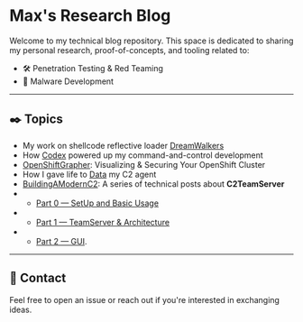 # Max's Research Blog

Welcome to my technical blog repository. This space is dedicated to sharing my personal research, proof-of-concepts, and tooling related to:

- 🛠️ Penetration Testing & Red Teaming
- 🧬 Malware Development

---

## ✒️ Topics

- My work on shellcode reflective loader [DreamWalkers](./DreamWalkers/)
- How [Codex](./Codex/) powered up my command-and-control development
- [OpenShiftGrapher](./OpenShiftGrapher/): Visualizing & Securing Your OpenShift Cluster
- How I gave life to [Data](./DataAgent/) my C2 agent
- [BuildingAModernC2](./BuildingAModernC2/): A series of technical posts about **C2TeamServer**
- - [Part 0 — SetUp and Basic Usage](./BuildingAModernC2/Part0SetUpAndBasicUsage.md)  
- - [Part 1 — TeamServer & Architecture](./BuildingAModernC2/Part1TeamServerAndArchitecture.md)
- - [Part 2 — GUI](./BuildingAModernC2/Part2Gui.md). 


---

## 🔗 Contact

Feel free to open an issue or reach out if you're interested in exchanging ideas.

